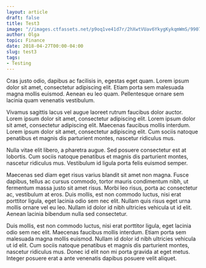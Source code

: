 ```yaml
---
layout: article
draft: false
title: Test3
image: "//images.ctfassets.net/p9oq1ve41d7r/2hXwtVUav6YkygKykqmWmS/990754ed46ccb3fb1fa9f3dc71aea7f8/czechy_1_1_.jpg"
author: Olga
topic: Finance
date: 2018-04-27T00:00-04:00
slug: test3
tags:
- Testing
---
```


<p>Cras justo odio, dapibus ac facilisis in, egestas eget quam. Lorem ipsum dolor sit amet, consectetur adipiscing elit. Etiam porta sem malesuada magna mollis euismod. Aenean eu leo quam. Pellentesque ornare sem lacinia quam venenatis vestibulum.</p>

<p>Vivamus sagittis lacus vel augue laoreet rutrum faucibus dolor auctor. Lorem ipsum dolor sit amet, consectetur adipiscing elit. Lorem ipsum dolor sit amet, consectetur adipiscing elit. Maecenas faucibus mollis interdum. Lorem ipsum dolor sit amet, consectetur adipiscing elit. Cum sociis natoque penatibus et magnis dis parturient montes, nascetur ridiculus mus.</p>

<p>Nulla vitae elit libero, a pharetra augue. Sed posuere consectetur est at lobortis. Cum sociis natoque penatibus et magnis dis parturient montes, nascetur ridiculus mus. Vestibulum id ligula porta felis euismod semper.</p>

<p>Maecenas sed diam eget risus varius blandit sit amet non magna. Fusce dapibus, tellus ac cursus commodo, tortor mauris condimentum nibh, ut fermentum massa justo sit amet risus. Morbi leo risus, porta ac consectetur ac, vestibulum at eros. Duis mollis, est non commodo luctus, nisi erat porttitor ligula, eget lacinia odio sem nec elit. Nullam quis risus eget urna mollis ornare vel eu leo. Nullam id dolor id nibh ultricies vehicula ut id elit. Aenean lacinia bibendum nulla sed consectetur.</p>

<p>Duis mollis, est non commodo luctus, nisi erat porttitor ligula, eget lacinia odio sem nec elit. Maecenas faucibus mollis interdum. Etiam porta sem malesuada magna mollis euismod. Nullam id dolor id nibh ultricies vehicula ut id elit. Cum sociis natoque penatibus et magnis dis parturient montes, nascetur ridiculus mus. Donec id elit non mi porta gravida at eget metus. Integer posuere erat a ante venenatis dapibus posuere velit aliquet.</p>
